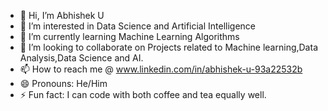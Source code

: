 - 👋 Hi, I’m Abhishek U
- 👀 I’m interested in Data Science and Artificial Intelligence
- 🌱 I’m currently learning Machine Learning Algorithms
- 💞️ I’m looking to collaborate on Projects related to Machine learning,Data Analysis,Data Science and AI.
- 📫 How to reach me @ www.linkedin.com/in/abhishek-u-93a22532b
- 😄 Pronouns: He/Him
- ⚡ Fun fact: I can code with both coffee and tea equally well.

<!---
abhisheku-official/abhisheku-official is a ✨ special ✨ repository because its `README.md` (this file) appears on your GitHub profile.
You can click the Preview link to take a look at your changes.
--->
